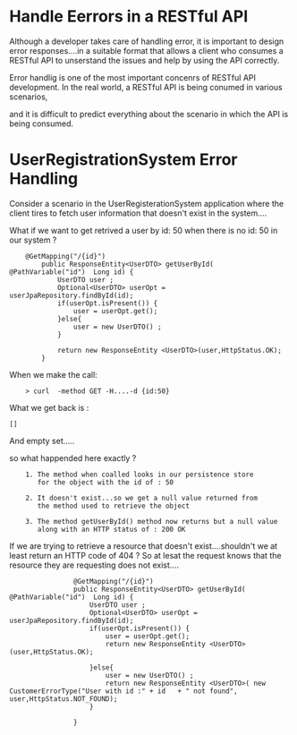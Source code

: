 Handle Eerrors in a RESTful API
=====================================
Although a developer takes care of handling error,
it is important to design error 
responses....in a suitable format that allows a client who
consumes a RESTful API to unserstand the issues and
help by using the API correctly.

Error handlig is one of the most important concenrs
of RESTful API development.  In the real world,
a RESTful API is being conumed in various scenarios, 

and it is difficult to predict everything about the scenario 
in which the API is being consumed.



UserRegistrationSystem Error Handling
===========================================
Consider a scenario in the UserRegisterationSystem
application where the client tires to fetch
user information that doesn't exist in the system....

What if we want to get retrived a user by id: 50
when there is no id: 50 in our system ?

        @GetMapping("/{id}")
            public ResponseEntity<UserDTO> getUserById( @PathVariable("id")  Long id) {
                UserDTO user ;
                Optional<UserDTO> userOpt = userJpaRepository.findById(id);
                if(userOpt.isPresent()) {
                    user = userOpt.get();
                }else{
                    user = new UserDTO() ;
                }
        
                return new ResponseEntity <UserDTO>(user,HttpStatus.OK);
            }



When we make the call:


        > curl  -method GET -H....-d {id:50}
        
        
What we get back is :

    []
    

And empty set.....


so what happended here exactly ?
        
        1. The method when coalled looks in our persistence store
           for the object with the id of : 50
        
        2. It doesn't exist...so we get a null value returned from
           the method used to retrieve the object
           
        3. The method getUserById() method now returns but a null value
           along with an HTTP status of : 200 OK
           
If we are trying to retrieve a resource that doesn't exist....shouldn't 
we at least return an HTTP code of 404 ?  So at lesat the request knows
that the resource they are requesting does not exist....

                    @GetMapping("/{id}")
                    public ResponseEntity<UserDTO> getUserById( @PathVariable("id")  Long id) {
                        UserDTO user ;
                        Optional<UserDTO> userOpt = userJpaRepository.findById(id);
                        if(userOpt.isPresent()) {
                            user = userOpt.get();
                            return new ResponseEntity <UserDTO>(user,HttpStatus.OK);
                            
                        }else{
                            user = new UserDTO() ;
                            return new ResponseEntity <UserDTO>( new CustomerErrorType("User with id :" + id   + " not found", user,HttpStatus.NOT_FOUND);
                        }
                
                    }


